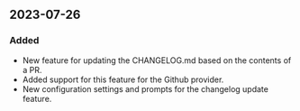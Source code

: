 ## 2023-07-26

### Added
- New feature for updating the CHANGELOG.md based on the contents of a PR.
- Added support for this feature for the Github provider.
- New configuration settings and prompts for the changelog update feature.